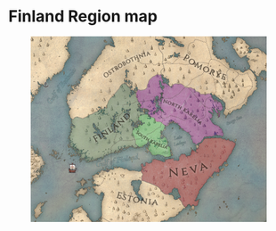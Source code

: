 # Finland Region map

<figure><img src="../../../../.gitbook/assets/image (1).webp" alt=""><figcaption></figcaption></figure>
